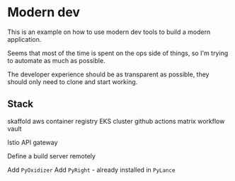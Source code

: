 # Modern dev

This is an example on how to use modern dev tools to build a modern application.

Seems that most of the time is spent on the ops side of things, so I'm trying to automate as much as possible.

The developer experience should be as transparent as possible, they should only need to clone and start working.

## Stack

skaffold
aws container registry
EKS cluster
github actions matrix workflow
vault


Istio
API gateway


Define a build server remotely

Add `PyOxidizer`
Add `PyRight` - already installed in `PyLance`